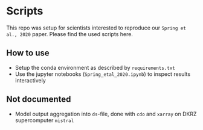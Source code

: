 # Scripts

This repo was setup for scientists interested to reproduce our `Spring et al., 2020` paper. Please find the used scripts here.

## How to use

-   Setup the conda environment as described by `requirements.txt`
-   Use the jupyter notebooks (`Spring_etal_2020.ipynb`) to inspect results interactively

## Not documented

-   Model output aggregation into `ds`-file, done with `cdo` and `xarray` on DKRZ supercomputer `mistral`
